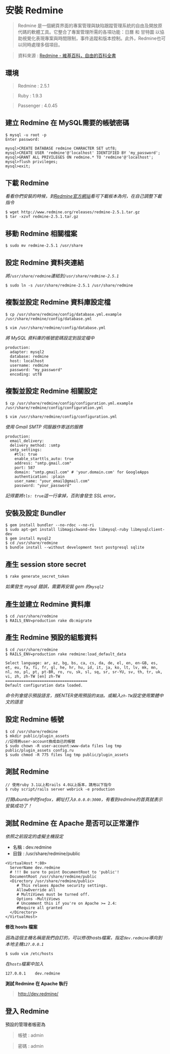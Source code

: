 # 安裝 Redmine

> Redmine 是一個網頁界面的專案管理與缺陷跟蹤管理系統的自由及開放原代碼的軟體工具。它整合了專案管理所需的各項功能：日曆 和 甘特圖 以協助視覺化表現專案與時間限制，事件追蹤和版本控制。此外，Redmine也可以同時處理多個項目。

> 資料來源 : [Redmine - 維基百科，自由的百科全書](http://zh.wikipedia.org/wiki/Redmine)

## 環境

> Redmine : 2.5.1

> Ruby : 1.9.3

> Passenger : 4.0.45

## 建立 Redmine 在 MySQL需要的帳號密碼

```
$ mysql -u root -p
Enter password:

mysql>CREATE DATABASE redmine CHARACTER SET utf8;
mysql>CREATE USER 'redmine'@'localhost' IDENTIFIED BY 'my_password';
mysql>GRANT ALL PRIVILEGES ON redmine.* TO 'redmine'@'localhost';
mysql>flush privileges;
mysql>exit;
```

## 下載 Redmine

*看看你們安裝的時候，到[Redmine官方網站](http://www.redmine.org/projects/redmine/wiki/Download)看可下載板本為何，在自己調整下載指令*

```shell
$ wget http://www.redmine.org/releases/redmine-2.5.1.tar.gz
$ tar -xzvf redmine-2.5.1.tar.gz
```

## 移動 Redmine 相關檔案

```shell
$ sudo mv redmine-2.5.1 /usr/share
```

## 設定 Redmine 資料夾連結

*將`/usr/share/redmine`連結到`/usr/share/redmine-2.5.1`*

```shell
$ sudo ln -s /usr/share/redmine-2.5.1 /usr/share/redmine
```

## 複製並設定 Redmine 資料庫設定檔

```
$ cp /usr/share/redmine/config/database.yml.example /usr/share/redmine/config/database.yml

$ vim /usr/share/redmine/config/database.yml
```

*將 MySQL 資料庫的帳號密碼設定到設定檔中*

```
production:
  adapter: mysql2
  database: redmine
  host: localhost
  username: redmine
  password: "my_password"
  encoding: utf8
```

## 複製並設定 Redmine 相關設定

```
$ cp /usr/share/redmine/config/configuration.yml.example /usr/share/redmine/config/configuration.yml

$ vim /usr/share/redmine/config/configuration.yml
```

*使用 Gmail SMTP 伺服器作寄送的服務*

```
production:
  email_delivery:
  delivery_method: :smtp
  smtp_settings:
    #tls: true
    enable_starttls_auto: true
    address: "smtp.gmail.com"
    port: 587
    domain: "smtp.gmail.com" # 'your.domain.com' for GoogleApps
    authentication: :plain
    user_name: "your_email@gmail.com"
    password: "your_password"
```

*記得要將`tls: true`這一行拿掉，否則會發生 SSL error。*



## 安裝及設定 Bundler


```shell
$ gem install bundler --no-rdoc --no-ri
$ sudo apt-get install libmagickwand-dev libmysql-ruby libmysqlclient-dev
$ gem install mysql2
$ cd /usr/share/redmine
$ bundle install --without development test postgresql sqlite
```

## 產生 session store secret

```shell
$ rake generate_secret_token
```

*如果發生 mysql 錯誤，需要再安裝 gem 的`mysql2`*

## 產生並建立 Redmine 資料庫

```
$ cd /usr/share/redmine
$ RAILS_ENV=production rake db:migrate
```

## 產生 Redmine 預設的組態資料

```shell
$ cd /usr/share/redmine
$ RAILS_ENV=production rake redmine:load_default_data

Select language: ar, az, bg, bs, ca, cs, da, de, el, en, en-GB, es, et, eu, fa, fi, fr, gl, he, hr, hu, id, it, ja, ko, lt, lv, mk, mn, nl, no, pl, pt, pt-BR, ro, ru, sk, sl, sq, sr, sr-YU, sv, th, tr, uk, vi, zh, zh-TW [en] zh-TW
====================================
Default configuration data loaded.
```

*命令列會提示預設語言，按ENTER使用預設的`英語`。或輸入`zh-TW`設定使用繁體中文的語言*

## 設定 Redmine 帳號


```shell
$ cd /usr/share/redmine
$ mkdir public/plugin_assets
//記得將user-account換成自已的帳號
$ sudo chown -R user-account:www-data files log tmp public/plugin_assets config.ru
$ sudo chmod -R 775 files log tmp public/plugin_assets
```

## 測試 Redmine

```shell
// 使用ruby 3.1以上和rails 4.0以上版本，請用以下指令
$ ruby script/rails server webrick -e production
```

*打開ubuntu中的firefox，網址打入`0.0.0.0:3000`，有看到redmine的首頁就表示安裝成功了！*

## 測試 Redmine 在 Apache 是否可以正常運作

*依照之前設定的虛擬主機設定*

* 名稱 : dev.redmine
* 目錄 : /usr/share/redmine/public


```
<VirtualHost *:80>
  ServerName dev.redmine
  # !!! Be sure to point DocumentRoot to 'public'!
  DocumentRoot /usr/share/redmine/public
  <Directory /usr/share/redmine/public>
     # This relaxes Apache security settings.
     AllowOverride all
     # MultiViews must be turned off.
     Options -MultiViews
     # Uncomment this if you're on Apache >= 2.4:
     #Require all granted
  </Directory>
</VirtualHost>
```

**修改 hosts 檔案**

*因為這個主機名稱是我們自訂的，可以修改hosts檔案，指定`dev.redmine`導向到本地主機`127.0.0.1`*

```shell
$ sudo vim /etc/hosts
```

*在`hosts`檔案中加入*

```
127.0.0.1    dev.redmine
```

**測試 Redmine 在 Apache 執行**

> http://dev.redmine/

## 登入 Redmine

預設的管理者帳密為

> 帳號 : admin

> 密碼 : admin
